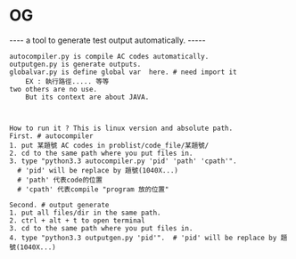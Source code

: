 
OG 
=====
 ---- a tool to generate test output automatically.  -----
 
    autocompiler.py is compile AC codes automatically.
    outputgen.py is generate outputs.
    globalvar.py is define global var  here. # need import it
        EX : 執行路徑..... 等等
    two others are no use.
        But its context are about JAVA.



    How to run it ? This is linux version and absolute path. 
    First. # autocompiler
    1. put 某題號 AC codes in problist/code_file/某題號/
    2. cd to the same path where you put files in.
    3. type "python3.3 autocompiler.py 'pid' 'path' 'cpath'".  
      # 'pid' will be replace by 題號(1040X...)
      # 'path' 代表code的位置
      # 'cpath' 代表compile "program 放的位置"

    Second. # output generate
    1. put all files/dir in the same path.
    2. ctrl + alt + t to open terminal
    3. cd to the same path where you put files in.
    4. type "python3.3 outputgen.py 'pid'".  # 'pid' will be replace by 題號(1040X...)
